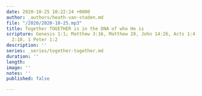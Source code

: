 ```yaml
---
date: 2020-10-25 10:22:24 +0000
author: _authors/heath-van-staden.md
file: "/2020/2020-10-25.mp3"
title: Together TOGETHER is in the DNA of who He is
scripture: Genesis 1:1; Matthew 3:16, Matthew 28, John 14:26, Acts 1:4, Ephesians
  2:18, 1 Peter 1:2
description: ''
series: _series/together-together.md
duration: ''
length: 
image: ''
notes: ''
published: false

---
```

